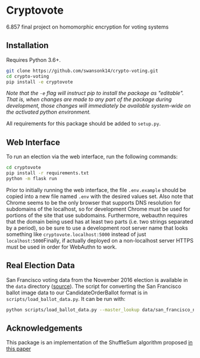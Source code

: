 # Cryptovote

6.857 final project on homomorphic encryption for voting systems

## Installation

Requires Python 3.6+.

```bash
git clone https://github.com/swansonk14/crypto-voting.git
cd crypto-voting
pip install -e cryptovote
```
*Note that the `-e` flag will instruct pip to install the package as "editable". That is, when changes are made to any part of the package during development, those changes will immediately be available system-wide on the activated python environment.*

All requirements for this package should be added to `setup.py`.

## Web Interface

To run an election via the web interface, run the following commands:

```bash
cd cryptovote
pip install -r requirements.txt
python -m flask run
```

Prior to initially running the web interface, the file `.env.example` should be copied into a new file named `.env` with the desired values set. Also note that Chrome seems to be the only browser that supports DNS resolution for subdomains of the localhost, so for development Chrome must be used for portions of the site that use subdomains. Furthermore, webauthn requires that the domain being used has at least two parts (i.e. two strings separated by a period), so be sure to use a development root server name that looks something like `cryptovote.localhost:5000` instead of just `localhost:5000`Finally, if actually deployed on a non-localhost server HTTPS must be used in order for WebAuthn to work.

## Real Election Data

San Francisco voting data from the November 2016 election is available in the `data` directory ([source](https://www.rankedchoicevoting.org/data_clearinghouse)). The script for converting the San Francisco ballot image data to our CandidateOrderBallot format is in `scripts/load_ballot_data.py`. It can be run with:

```bash
python scripts/load_ballot_data.py --master_lookup data/san_francisco_nov_2016_master_lookup.txt --ballot_image data/san_francisco_nov_2016_ballot_image.txt
```

## Acknowledgements

This package is an implementation of the ShuffleSum algorithm proposed [in this paper](https://talmoran.net/papers/BMNRT09-shuffle-sum.pdf?fbclid=IwAR0jZ18H2ZYMsCjPkW-3ohDNom5UjbK-jMen6_lISVoWJJnPWM0A41KAS1Y)
